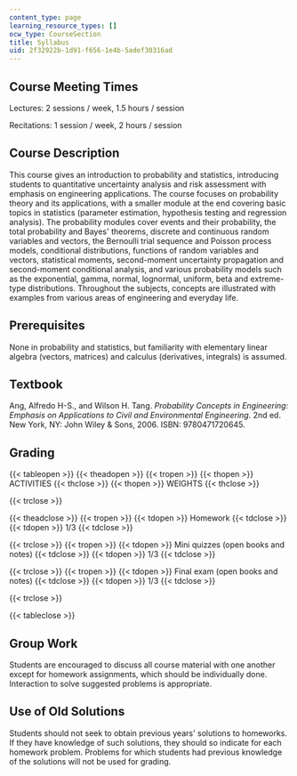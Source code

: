 ```yaml
---
content_type: page
learning_resource_types: []
ocw_type: CourseSection
title: Syllabus
uid: 2f32922b-1d91-f656-1e4b-5adef30316ad
---
```


Course Meeting Times
--------------------

Lectures: 2 sessions / week, 1.5 hours / session

Recitations: 1 session / week, 2 hours / session

Course Description
------------------

This course gives an introduction to probability and statistics, introducing students to quantitative uncertainty analysis and risk assessment with emphasis on engineering applications. The course focuses on probability theory and its applications, with a smaller module at the end covering basic topics in statistics (parameter estimation, hypothesis testing and regression analysis). The probability modules cover events and their probability, the total probability and Bayes' theorems, discrete and continuous random variables and vectors, the Bernoulli trial sequence and Poisson process models, conditional distributions, functions of random variables and vectors, statistical moments, second-moment uncertainty propagation and second-moment conditional analysis, and various probability models such as the exponential, gamma, normal, lognormal, uniform, beta and extreme-type distributions. Throughout the subjects, concepts are illustrated with examples from various areas of engineering and everyday life.

Prerequisites
-------------

None in probability and statistics, but familiarity with elementary linear algebra (vectors, matrices) and calculus (derivatives, integrals) is assumed.

Textbook
--------

Ang, Alfredo H-S., and Wilson H. Tang. _Probability Concepts in Engineering: Emphasis on Applications to Civil and Environmental Engineering_. 2nd ed. New York, NY: John Wiley & Sons, 2006. ISBN: 9780471720645.

Grading
-------

{{< tableopen >}}
{{< theadopen >}}
{{< tropen >}}
{{< thopen >}}
ACTIVITIES
{{< thclose >}}
{{< thopen >}}
WEIGHTS
{{< thclose >}}

{{< trclose >}}

{{< theadclose >}}
{{< tropen >}}
{{< tdopen >}}
Homework
{{< tdclose >}}
{{< tdopen >}}
1/3
{{< tdclose >}}

{{< trclose >}}
{{< tropen >}}
{{< tdopen >}}
Mini quizzes (open books and notes)
{{< tdclose >}}
{{< tdopen >}}
1/3
{{< tdclose >}}

{{< trclose >}}
{{< tropen >}}
{{< tdopen >}}
Final exam (open books and notes)
{{< tdclose >}}
{{< tdopen >}}
1/3
{{< tdclose >}}

{{< trclose >}}

{{< tableclose >}}

Group Work
----------

Students are encouraged to discuss all course material with one another except for homework assignments, which should be individually done. Interaction to solve suggested problems is appropriate.

Use of Old Solutions
--------------------

Students should not seek to obtain previous years' solutions to homeworks. If they have knowledge of such solutions, they should so indicate for each homework problem. Problems for which students had previous knowledge of the solutions will not be used for grading.